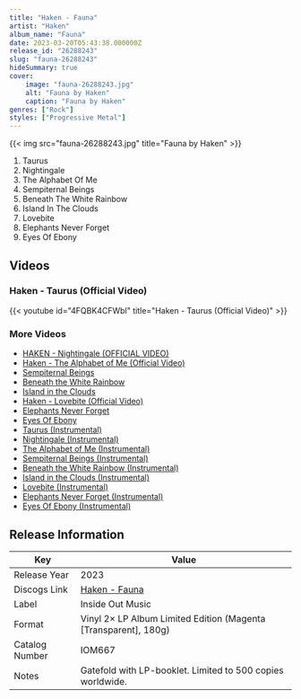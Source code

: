 ```yaml
---
title: "Haken - Fauna"
artist: "Haken"
album_name: "Fauna"
date: 2023-03-20T05:43:38.000000Z
release_id: "26288243"
slug: "fauna-26288243"
hideSummary: true
cover:
    image: "fauna-26288243.jpg"
    alt: "Fauna by Haken"
    caption: "Fauna by Haken"
genres: ["Rock"]
styles: ["Progressive Metal"]
---
```


{{< img src="fauna-26288243.jpg" title="Fauna by Haken" >}}

<!-- section break -->

1. Taurus
2. Nightingale
3. The Alphabet Of Me
4. Sempiternal Beings
5. Beneath The White Rainbow
6. Island In The Clouds
7. Lovebite
8. Elephants Never Forget
9. Eyes Of Ebony

<!-- section break -->




## Videos
### Haken - Taurus (Official Video)
{{< youtube id="4FQBK4CFWbI" title="Haken - Taurus (Official Video)" >}}<br>

### More Videos

- [HAKEN - Nightingale (OFFICIAL VIDEO)](https://www.youtube.com/watch?v=IeENKWcitCw)
- [Haken - The Alphabet of Me (Official Video)](https://www.youtube.com/watch?v=LQJ-e75ZSj8)
- [Sempiternal Beings](https://www.youtube.com/watch?v=CCxjJOB18xk)
- [Beneath the White Rainbow](https://www.youtube.com/watch?v=QuJ6Ejdpo2A)
- [Island in the Clouds](https://www.youtube.com/watch?v=-71LuuAw9tc)
- [Haken - Lovebite (Official Video)](https://www.youtube.com/watch?v=MjqRKeTOTk8)
- [Elephants Never Forget](https://www.youtube.com/watch?v=L-H3XFfX1EA)
- [Eyes Of Ebony](https://www.youtube.com/watch?v=qR8iRyWP7f4)
- [Taurus (Instrumental)](https://www.youtube.com/watch?v=gYVrLialqh8)
- [Nightingale (Instrumental)](https://www.youtube.com/watch?v=wgDZrFG8Ku4)
- [The Alphabet of Me (Instrumental)](https://www.youtube.com/watch?v=2n5VAkm_DVs)
- [Sempiternal Beings (Instrumental)](https://www.youtube.com/watch?v=mV6HDaQGt-Y)
- [Beneath the White Rainbow (Instrumental)](https://www.youtube.com/watch?v=PG-kGoe61pQ)
- [Island in the Clouds (Instrumental)](https://www.youtube.com/watch?v=2AmhgjYltAk)
- [Lovebite (Instrumental)](https://www.youtube.com/watch?v=umOv2PyZ9sc)
- [Elephants Never Forget (Instrumental)](https://www.youtube.com/watch?v=ql3BHkTGk0w)
- [Eyes Of Ebony (Instrumental)](https://www.youtube.com/watch?v=MqDJh-D6mkg)


## Release Information
|  Key           | Value                                                |
| ---------------| ---------------------------------------------------- |
| Release Year   | 2023                                   |
| Discogs Link   | [Haken - Fauna](https://www.discogs.com/release/26288243-Haken-Fauna) |
| Label          | Inside Out Music |
| Format         | Vinyl 2× LP Album Limited Edition (Magenta [Transparent], 180g) |
| Catalog Number | IOM667 |
| Notes | Gatefold with LP-booklet. Limited to 500 copies worldwide. |